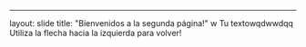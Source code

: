 ---
layout: slide
title: "Bienvenidos a la segunda página!"
w
Tu textowqdwwdqq
Utiliza la flecha hacia la izquierda para volver!
